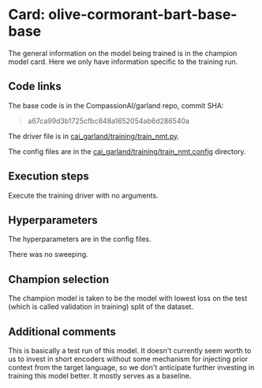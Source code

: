 # Card: olive-cormorant-bart-base-base

The general information on the model being trained is in the champion model card. Here we only have information specific to the training run.

## Code links

The base code is in the CompassionAI/garland repo, commit SHA:

> a67ca99d3b1725cfbc848a1652054ab6d286540a

The driver file is in [cai_garland/training/train_nmt.py](https://github.com/CompassionAI/garland/blob/a67ca99d3b1725cfbc848a1652054ab6d286540a/cai_garland/training/train_nmt.py).

The config files are in the [cai_garland/training/train_nmt.config](https://github.com/CompassionAI/garland/blob/a67ca99d3b1725cfbc848a1652054ab6d286540a/cai_garland/training/train_nmt.config) directory.

## Execution steps

Execute the training driver with no arguments.

## Hyperparameters

The hyperparameters are in the config files.

There was no sweeping.

## Champion selection

The champion model is taken to be the model with lowest loss on the test (which is called validation in training) split of the dataset.

## Additional comments

This is basically a test run of this model. It doesn't currently seem worth to us to invest in short encoders without some mechanism for injecting prior context from the target language, so we don't anticipate further investing in training this model better. It mostly serves as a baseline.
